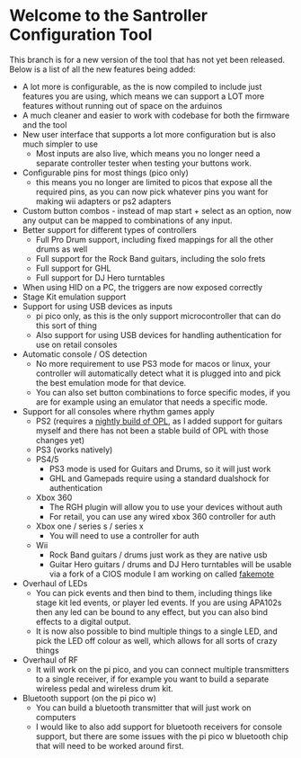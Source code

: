 # Welcome to the Santroller Configuration Tool

This branch is for a new version of the tool that has not yet been released. Below is a list of all the new features
being added:

- A lot more is configurable, as the is now compiled to include just features you are using, which means we can support
  a LOT more features without running out of space on the arduinos
- A much cleaner and easier to work with codebase for both the firmware and the tool
- New user interface that supports a lot more configuration but is also much simpler to use
    - Most inputs are also live, which means you no longer need a separate controller tester when testing your buttons
      work.
- Configurable pins for most things (pico only)
    - this means you no longer are limited to picos that expose all the required pins, as you can now pick whatever pins
      you want for making wii adapters or ps2 adapters
- Custom button combos - instead of map start + select as an option, now any output can be mapped to combinations of any
  input.
- Better support for different types of controllers
    - Full Pro Drum support, including fixed mappings for all the other drums as well
    - Full support for the Rock Band guitars, including the solo frets
    - Full support for GHL
    - Full support for DJ Hero turntables
- When using HID on a PC, the triggers are now exposed correctly
- Stage Kit emulation support
- Support for using USB devices as inputs
    - pi pico only, as this is the only support microcontroller that can do this sort of thing
    - Also support for using USB devices for handling authentication for use on retail consoles
- Automatic console / OS detection
    - No more requirement to use PS3 mode for macos or linux, your controller will automatically detect what it is
      plugged into and pick the best emulation mode for that device.
    - You can also set button combinations to force specific modes, if you are for example using an emulator that needs
      a specific mode.
- Support for all consoles where rhythm games apply
    - PS2 (requires
      a [nightly build of OPL](https://github.com/ps2homebrew/Open-PS2-Loader/releases/download/latest/OPNPS2LD.7z), as
      I added support for guitars myself and there has not been a stable build of OPL with those changes yet)
    - PS3 (works natively)
    - PS4/5
        - PS3 mode is used for Guitars and Drums, so it will just work
        - GHL and Gamepads require using a standard dualshock for authentication
    - Xbox 360
        - The RGH plugin will allow you to use your devices without auth
        - For retail, you can use any wired xbox 360 controller for auth
    - Xbox one / series s / series x
        - You will need to use a controller for auth
    - Wii
        - Rock Band guitars / drums just work as they are native usb
        - Guitar Hero guitars / drums and DJ Hero turntables will be usable via a fork of a CIOS module I am working on
          called [fakemote](https://github.com/sanjay900/fakemote)
- Overhaul of LEDs
    - You can pick events and then bind to them, including things like stage kit led events, or player led events. If
      you are using APA102s then any led can be bound to any effect, but you can also bind effects to a digital output.
    - It is now also possible to bind multiple things to a single LED, and pick the LED off colour as well, which allows
      for all sorts of crazy things
- Overhaul of RF
    - It will work on the pi pico, and you can connect multiple transmitters to a single receiver, if for example you
      want to build a separate wireless pedal and wireless drum kit.
- Bluetooth support (on the pi pico w)
    - You can build a bluetooth transmitter that will just work on computers
    - I would like to also add support for bluetooth receivers for console support, but there are some issues with the
      pi pico w bluetooth chip that will need to be worked around first.